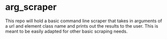# arg_scraper

This repo will hold a basic command line scraper that takes in arguments of a url and element class name and prints out the results to the user.
This is meant to be easily adapted for other basic scraping needs.
